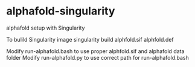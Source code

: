 # alphafold-singularity
alphafold setup with Singularity

To bulild Singularity image
singularity build alphfold.sif alphfold.def

Modify run-alphafold.bash to use proper alphfold.sif and alphafold data folder
Modify run-alphafold.py to use correct path for run-alphafold.bash
